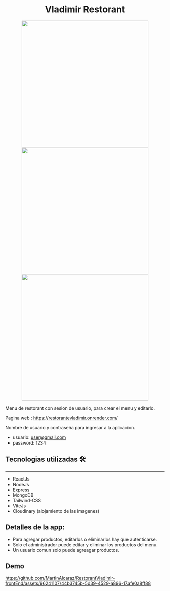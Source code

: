 <h1 align="center"> Vladimir Restorant</h1>
<p align="center" >
  <img height="400" width="auto" src="https://res.cloudinary.com/imagenes-cloudinary/image/upload/v1694524606/RestoVladimir%20Screens/Captura01_wak0am.jpg"/> 
  <img height="400" width="auto" src="https://res.cloudinary.com/imagenes-cloudinary/image/upload/v1694524606/RestoVladimir%20Screens/Captura02_ezh3jo.jpg"/> 
  <img height="400" width="auto" src="https://res.cloudinary.com/imagenes-cloudinary/image/upload/v1694524606/RestoVladimir%20Screens/Captura03_yrhxuh.jpg"/> 
  
  <!--<img height="500" width="auto" src="https://res.cloudinary.com/imagenes-cloudinary/image/upload/v1694524606/RestoVladimir%20Screens/Captura04_ullyjr.jpg"/> 
  <img height="500" width="auto" src="https://res.cloudinary.com/imagenes-cloudinary/image/upload/v1694524605/RestoVladimir%20Screens/Captura05_tehuv9.jpg"/> 
  <img height="500" width="auto" src="https://res.cloudinary.com/imagenes-cloudinary/image/upload/v1694524606/RestoVladimir%20Screens/Captura06_k3ywub.jpg"/> -->

</p> 

Menu de restorant con sesion de usuario, para crear el menu y editarlo.

Pagina web : https://restorantevladimir.onrender.com/

Nombre de usuario y contraseña para ingresar a la aplicacion.

- usuario: user@gmail.com
- password: 1234

## Tecnologias utilizadas 🛠️
---
- ReactJs
- NodeJs
- Express
- MongoDB
- Tailwind-CSS
- ViteJs
- Cloudinary (alojamiento de las imagenes)

## Detalles de la app:
- Para agregar productos, editarlos o eliminarlos hay que autenticarse.
- Solo el administrador puede editar y eliminar los productos del menu.
- Un usuario comun solo puede agreagar productos.

## Demo
https://github.com/MartinAlcaraz/RestorantVladimir-frontEnd/assets/96241107/44b3745b-5d39-4529-a896-17afe0a8ff88




